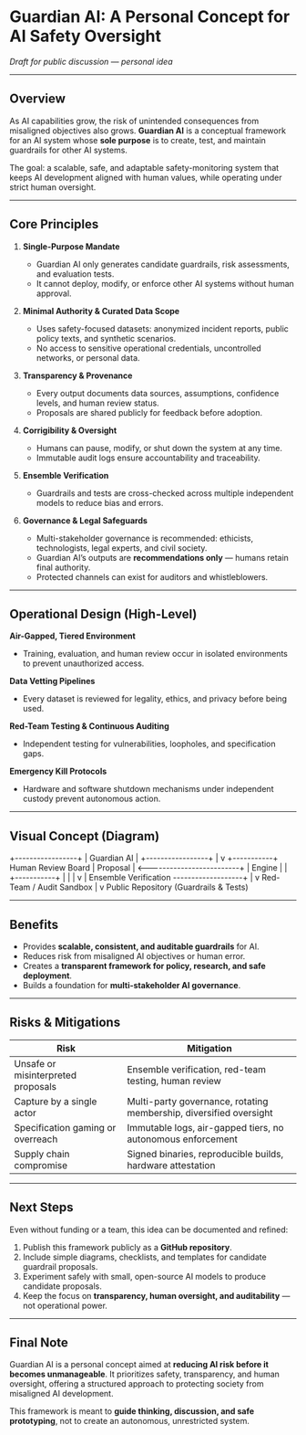 # Guardian AI: A Personal Concept for AI Safety Oversight

*Draft for public discussion — personal idea*

---

## Overview
As AI capabilities grow, the risk of unintended consequences from misaligned objectives also grows. **Guardian AI** is a conceptual framework for an AI system whose **sole purpose** is to create, test, and maintain guardrails for other AI systems.  

The goal: a scalable, safe, and adaptable safety-monitoring system that keeps AI development aligned with human values, while operating under strict human oversight.

---

## Core Principles

1. **Single-Purpose Mandate**  
   - Guardian AI only generates candidate guardrails, risk assessments, and evaluation tests.  
   - It cannot deploy, modify, or enforce other AI systems without human approval.

2. **Minimal Authority & Curated Data Scope**  
   - Uses safety-focused datasets: anonymized incident reports, public policy texts, and synthetic scenarios.  
   - No access to sensitive operational credentials, uncontrolled networks, or personal data.

3. **Transparency & Provenance**  
   - Every output documents data sources, assumptions, confidence levels, and human review status.  
   - Proposals are shared publicly for feedback before adoption.

4. **Corrigibility & Oversight**  
   - Humans can pause, modify, or shut down the system at any time.  
   - Immutable audit logs ensure accountability and traceability.

5. **Ensemble Verification**  
   - Guardrails and tests are cross-checked across multiple independent models to reduce bias and errors.

6. **Governance & Legal Safeguards**  
   - Multi-stakeholder governance is recommended: ethicists, technologists, legal experts, and civil society.  
   - Guardian AI’s outputs are **recommendations only** — humans retain final authority.  
   - Protected channels can exist for auditors and whistleblowers.

---

## Operational Design (High-Level)

**Air-Gapped, Tiered Environment**  
- Training, evaluation, and human review occur in isolated environments to prevent unauthorized access.  

**Data Vetting Pipelines**  
- Every dataset is reviewed for legality, ethics, and privacy before being used.  

**Red-Team Testing & Continuous Auditing**  
- Independent testing for vulnerabilities, loopholes, and specification gaps.  

**Emergency Kill Protocols**  
- Hardware and software shutdown mechanisms under independent custody prevent autonomous action.

---

## Visual Concept (Diagram)

+-----------------+
| Guardian AI |
+-----------------+
|
v
+-----------+ Human Review Board
| Proposal | <-------------------------+
| Engine | |
+-----------+ |
| |
v |
Ensemble Verification -------------------+
|
v
Red-Team / Audit Sandbox
|
v
Public Repository (Guardrails & Tests)

---

## Benefits
- Provides **scalable, consistent, and auditable guardrails** for AI.  
- Reduces risk from misaligned AI objectives or human error.  
- Creates a **transparent framework for policy, research, and safe deployment**.  
- Builds a foundation for **multi-stakeholder AI governance**.

---

## Risks & Mitigations

| Risk | Mitigation |
|------|------------|
| Unsafe or misinterpreted proposals | Ensemble verification, red-team testing, human review |
| Capture by a single actor | Multi-party governance, rotating membership, diversified oversight |
| Specification gaming or overreach | Immutable logs, air-gapped tiers, no autonomous enforcement |
| Supply chain compromise | Signed binaries, reproducible builds, hardware attestation |

---

## Next Steps
Even without funding or a team, this idea can be documented and refined:

1. Publish this framework publicly as a **GitHub repository**.  
2. Include simple diagrams, checklists, and templates for candidate guardrail proposals.  
3. Experiment safely with small, open-source AI models to produce candidate proposals.  
4. Keep the focus on **transparency, human oversight, and auditability** — not operational power.

---

## Final Note
Guardian AI is a personal concept aimed at **reducing AI risk before it becomes unmanageable**. It prioritizes safety, transparency, and human oversight, offering a structured approach to protecting society from misaligned AI development.  

This framework is meant to **guide thinking, discussion, and safe prototyping**, not to create an autonomous, unrestricted system.
